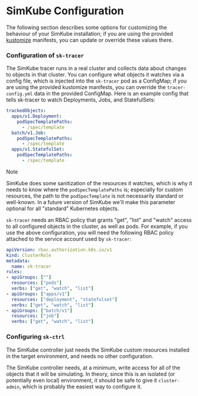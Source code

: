 <!--
template: docs.html
-->

# SimKube Configuration

The following section describes some options for customizing the behaviour of your SimKube installation; if you are
using the provided [kustomize](https://github.com/acrlabs/simkube/tree/master/k8s/kustomize) manifests, you can update
or override these values there.

### Configuration of `sk-tracer`

The SimKube tracer runs in a real cluster and collects data about changes to objects in that cluster.  You can configure
what objects it watches via a config file, which is injected into the `sk-tracer` pod as a ConfigMap; if you are using
the provided kustomize manifests, you can override the `tracer-config.yml` data in the provided ConfigMap.  Here is an
example config that tells sk-tracer to watch Deployments, Jobs, and StatefulSets:

```yaml
trackedObjects:
  apps/v1.Deployment:
    podSpecTemplatePaths:
      - /spec/template
  batch/v1.Job:
    podSpecTemplatePaths:
      - /spec/template
  apps/v1.StatefulSet:
    podSpecTemplatePaths:
      - /spec/template
```

> [!NOTE]
> SimKube does some sanitization of the resources it watches, which is why it needs to know where the
> `podSpecTemplatePaths` is; especially for custom resources, the path to the `podSpecTemplate` is not necessarily
> standard or well-known.  In a future version of SimKube we'll make this parameter optional for all "standard"
> Kubernetes objects.

`sk-tracer` needs an RBAC policy that grants "get", "list" and "watch" access to all configured objects in the cluster,
as well as pods.  For example, if you use the above configuration, you will need the following RBAC policy attached to
the service account used by `sk-tracer`:

```yaml
apiVersion: rbac.authorization.k8s.io/v1
kind: ClusterRole
metadata:
  name: sk-tracer
rules:
- apiGroups: [""]
  resources: ["pods"]
  verbs: ["get", "watch", "list"]
- apiGroups: ["apps/v1"]
  resources: ["deployment", "statefulset"]
  verbs: ["get", "watch", "list"]
- apiGroups: ["batch/v1"]
  resources: ["job"]
  verbs: ["get", "watch", "list"]
```

### Configuring `sk-ctrl`

The SimKube controller just needs the SimKube custom resources installed in the target environment, and needs no other
configuration.

The SimKube controller needs, at a minimum, write access for all of the objects that it will be simulating.  In theory,
since this is an isolated (or potentially even local) environment, it should be safe to give it `cluster-admin`, which
is probably the easiest way to configure it.
